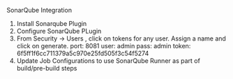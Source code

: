 SonarQube Integration
1. Install Sonarqube Plugin
2. Configure SonarQube PLugin
3. From Security -> Users , click on tokens for any user. Assign a name and click on generate.
port: 8081
user: admin
pass: admin
token: 6f5ff1f6cc711379a5c970e25fd505f3c54f5274
4. Update Job Configurations to use SonarQube Runner as part of build/pre-build steps
